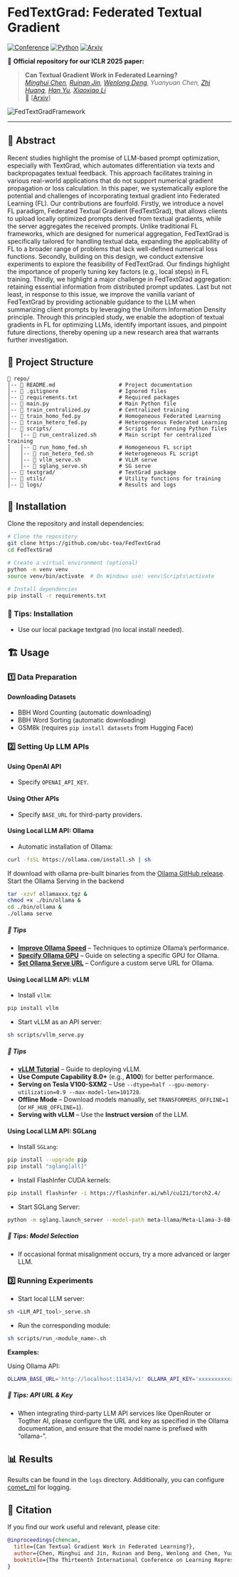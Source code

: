 # FedTextGrad: Federated Textual Gradient

[![Conference](https://img.shields.io/badge/ICLR-2025-blue.svg)](https://iclr.cc/)
[![Python](https://img.shields.io/badge/Python-3.8%2B-green.svg)](https://www.python.org/)
[![Arxiv](https://img.shields.io/badge/ArXiv-2502.19980-b31b1b.svg)](https://arxiv.org/abs/2502.19980)

📌 **Official repository for our ICLR 2025 paper:**
  
> **Can Textual Gradient Work in Federated Learning?**  
> *[Minghui Chen](https://chenminghui.com), [Ruinan Jin](https://nanboy-ronan.github.io/Personal-Web/), [Wenlong Deng](https://vengdeng.github.io/), Yuanyuan Chen, [Zhi Huang](https://www.zhihuang.ai/), [Han Yu](https://trustful.federated-learning.org/), [Xiaoxiao Li](https://tea.ece.ubc.ca/)*  
> 📄 [[Arxiv](https://arxiv.org/abs/2502.19980)]  

![FedTextGradFramework](/resources/FedTextGrad_Framework.png)

---


## 📌 Abstract

Recent studies highlight the promise of LLM-based prompt optimization, especially with TextGrad, which automates differentiation via texts and backpropagates textual feedback. This approach facilitates training in various real-world applications that do not support numerical gradient propagation or loss calculation. In this paper, we systematically explore the potential and challenges of incorporating textual gradient into Federated Learning (FL). Our contributions are fourfold. Firstly, we introduce a novel FL paradigm, Federated Textual Gradient (FedTextGrad), that allows clients to upload locally optimized prompts derived from textual gradients, while the server aggregates the received prompts. Unlike traditional FL frameworks, which are designed for numerical aggregation, FedTextGrad is specifically tailored for handling textual data, expanding the applicability of FL to a broader range of problems that lack well-defined numerical loss functions. Secondly, building on this design, we conduct extensive experiments to explore the feasibility of FedTextGrad. Our findings highlight the importance of properly tuning key factors (e.g., local steps) in FL training. Thirdly, we highlight a major challenge in FedTextGrad aggregation: retaining essential information from distributed prompt updates. Last but not least, in response to this issue, we improve the vanilla variant of FedTextGrad by providing actionable guidance to the LLM when summarizing client prompts by leveraging the Uniform Information Density principle. Through this principled study, we enable the adoption of textual gradients in FL for optimizing LLMs, identify important issues, and pinpoint future directions, thereby opening up a new research area that warrants further investigation.

## 📂 Project Structure

```
📁 repo/
│-- 📜 README.md                    # Project documentation
│-- 📜 .gitignore                   # Ignored files
│-- 📜 requirements.txt             # Required packages
│-- 📜 main.py                      # Main Python file
│-- 📜 train_centralized.py         # Centralized training
│-- 📜 train_homo_fed.py            # Homogeneous Federated Learning
│-- 📜 train_hetero_fed.py          # Heterogeneous Federated Learning
│-- 📂 scripts/                     # Scripts for running Python files
│   │-- 📜 run_centralized.sh       # Main script for centralized training
│   │-- 📜 run_homo_fed.sh          # Homogeneous FL script
│   │-- 📜 run_hetero_fed.sh        # Heterogeneous FL script
│   │-- 📜 vllm_serve.sh            # VLLM serve
│   │-- 📜 sglang_serve.sh          # SG serve
│-- 📂 textgrad/                    # TextGrad package
│-- 📂 utils/                       # Utility functions for training
│-- 📂 logs/                        # Results and logs
```

## 🚀 Installation

Clone the repository and install dependencies:

```bash
# Clone the repository
git clone https://github.com/ubc-tea/FedTextGrad
cd FedTextGrad

# Create a virtual environment (optional)
python -m venv venv
source venv/bin/activate  # On Windows use: venv\Scripts\activate

# Install dependencies
pip install -r requirements.txt
```

### 🔧 Tips: Installation
- Use our local package textgrad (no local install needed).  


## 🏗️ Usage

### 1️⃣ Data Preparation

#### Downloading Datasets
- BBH Word Counting (automatic downloading)
- BBH Word Sorting (automatic downloading)
- GSM8k (requires `pip install datasets` from Hugging Face)

### 2️⃣ Setting Up LLM APIs

#### Using OpenAI API
- Specify `OPENAI_API_KEY`.

#### Using Other APIs
- Specify `BASE_URL` for third-party providers.

#### Using Local LLM API: Ollama
- Automatic installation of Ollama:

```bash
curl -fsSL https://ollama.com/install.sh | sh
```

If download with ollama pre-built binaries from the [Ollama GitHub release](https://github.com/ollama/ollama/releases).
Start the Ollama Serving in the backend
```bash
tar -xzvf ollamaxxx.tgz &
chmod +x ./bin/ollama &
cd ./bin/ollama &
./ollama serve
```

##### 🔧 Tips

- **[Improve Ollama Speed](https://anakin.ai/blog/how-to-make-ollama-faster/)** – Techniques to optimize Ollama’s performance.
- **[Specify Ollama GPU](https://gist.github.com/pykeras/0b1e32b92b87cdce1f7195ea3409105c)** – Guide on selecting a specific GPU for Ollama.
- **[Set Ollama Serve URL](https://github.com/langchain-ai/langchain/issues/15365)** – Configure a custom serve URL for Ollama.

#### Using Local LLM API: vLLM

- Install `vllm`:

```bash
pip install vllm
```

- Start vLLM as an API server:

```bash
sh scripts/vllm_serve.py
```

##### 🔧 Tips
- **[vLLM Tutorial](https://ploomber.io/blog/vllm-deploy/)** – Guide to deploying vLLM.  
- **Use Compute Capability 8.0+** (e.g., **A100**) for better performance.  
- ️**Serving on Tesla V100-SXM2** – Use `--dtype=half --gpu-memory-utilization=0.9 --max-model-len=101728`.  
- **Offline Mode** – Download models manually, set `TRANSFORMERS_OFFLINE=1` (or `HF_HUB_OFFLINE=1`).  
- **Serving with vLLM** – Use the **Instruct version** of the LLM.  

#### Using Local LLM API: SGLang

- Install `SGLang`:

```bash
pip install --upgrade pip
pip install "sglang[all]"
```

- Install FlashInfer CUDA kernels:

```bash
pip install flashinfer -i https://flashinfer.ai/whl/cu121/torch2.4/
```

- Start SGLang Server:

```bash
python -m sglang.launch_server --model-path meta-llama/Meta-Llama-3-8B-Instruct --port 30000
```

##### 🔧 Tips: Model Selection  
- If occasional format misalignment occurs, try a more advanced or larger LLM.  


### 3️⃣ Running Experiments

- Start local LLM server:

```bash
sh <LLM_API_tool>_serve.sh
```

- Run the corresponding module:

```bash
sh scripts/run_<module_name>.sh
```

**Examples:**

Using Ollama API:
```bash
OLLAMA_BASE_URL='http://localhost:11434/v1' OLLAMA_API_KEY='xxxxxxxxxxxxxxxx' python main.py --evaluation_engine ollama-llama3.1 --test_engine ollama-llama3.1 --task BBH_object_counting --module train_centralized
```

##### 🔧 Tips: API URL & Key  
- When integrating third-party LLM API services like OpenRouter or Togther AI, please configure the URL and key as specified in the Ollama documentation, and ensure that the model name is prefixed with “ollama-”. 


## 📊 Results

Results can be found in the `logs` directory. Additionally, you can configure [comet_ml](https://www.comet.com/site/) for logging.

## 📜 Citation

If you find our work useful and relevant, please cite:

```bibtex
@inproceedings{chencan,
  title={Can Textual Gradient Work in Federated Learning?},
  author={Chen, Minghui and Jin, Ruinan and Deng, Wenlong and Chen, Yuanyuan and Huang, Zhi and Yu, Han and Li, Xiaoxiao},
  booktitle={The Thirteenth International Conference on Learning Representations}
}
```
